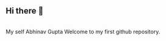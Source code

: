## Hi there 👋
<br>
My self Abhinav Gupta Welcome to my first github repository.
<!--
**Abhinav-0709/Abhinav-0709** is a ✨ _special_ ✨ repository because its `README.md` (this file) appears on your GitHub profile.

Here are some ideas to get you started:

- 🔭 I’m currently working on we development 
- 🌱 I’m currently learning Mern stack development
- 👯 I’m looking to collaborate on new startup 
- 🤔 I’m looking for help with guide for my develpoment jounary
- 📫 How to reach me: Linkdin:-https://www.linkedin.com/in/abhinav-gupta-a2a103334?utm_source=share&utm_campaign=share_via&utm_content=profile&utm_medium=android_app
- 😄 Pronouns: Male He/him
-->
